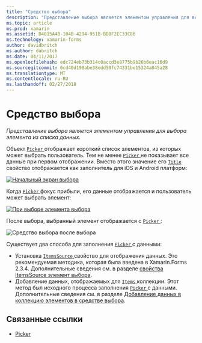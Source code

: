 ```yaml
---
title: "Средство выбора"
description: "Представление выбора является элементом управления для выбора элемента из списка данных."
ms.topic: article
ms.prod: xamarin
ms.assetid: D4815A4B-104B-4294-951B-BD8F2EC33C86
ms.technology: xamarin-forms
author: davidbritch
ms.author: dabritch
ms.date: 04/11/2017
ms.openlocfilehash: edc724eb73b314c0accd3e8775b9b26b6eac16d9
ms.sourcegitcommit: 6cd40d190abe38edd50fc74331be15324a845a28
ms.translationtype: MT
ms.contentlocale: ru-RU
ms.lasthandoff: 02/27/2018
---
```

# <a name="picker"></a>Средство выбора

_Представление выбора является элементом управления для выбора элемента из списка данных._

Объект [ `Picker` ](https://developer.xamarin.com/api/type/Xamarin.Forms.Picker/) отображает короткий список элементов, из которых может выбрать пользователь. Тем не менее [ `Picker` ](https://developer.xamarin.com/api/type/Xamarin.Forms.Picker/) не показывает все данные при первом отображении. Вместо этого значение его [ `Title` ](https://developer.xamarin.com/api/property/Xamarin.Forms.Picker.Title/) свойство отображается как заполнитель для iOS и Android платформ:

[![](images/picker-initial.png "Начальный экран выбора")](images/picker-initial-large.png "начальный экран выбора")

Когда [ `Picker` ](https://developer.xamarin.com/api/type/Xamarin.Forms.Picker/) фокус прибыли, его данные отображается и пользователь может выбрать элемент:

[![](images/picker-selection.png "При выборе элемента выбора")](images/picker-selection-large.png "при выборе элемента выбора")

После выбора, выбранный элемент отображается с [ `Picker` ](https://developer.xamarin.com/api/type/Xamarin.Forms.Picker/):

![](images/picker-after-selection.png "Средство выбора после выбора")

Существует два способа для заполнения [ `Picker` ](https://developer.xamarin.com/api/type/Xamarin.Forms.Picker/) с данными:

- Установка [ `ItemsSource` ](https://developer.xamarin.com/api/property/Xamarin.Forms.Picker.ItemsSource/) свойство для отображения данных. Это рекомендуемая методика, которая была введена в Xamarin.Forms 2.3.4. Дополнительные сведения см. в разделе [свойства ItemsSource элемент выбора](populating-itemssource.md).
- Добавление данных, отображаемых для [ `Items` ](https://developer.xamarin.com/api/property/Xamarin.Forms.Picker.Items/) коллекции. Этот метод был исходного процесса заполнения [ `Picker` ](https://developer.xamarin.com/api/type/Xamarin.Forms.Picker/) с данными. Дополнительные сведения см. в разделе [Добавление данных в коллекцию элементов в средстве выбора](populating-items.md).


## <a name="related-links"></a>Связанные ссылки

- [Picker](https://developer.xamarin.com/api/type/Xamarin.Forms.Picker/)
